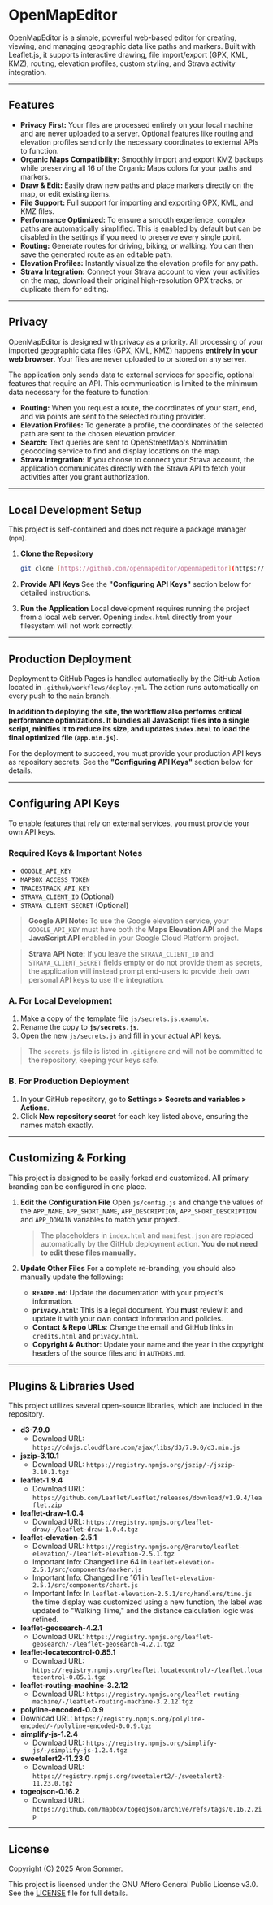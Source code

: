 # OpenMapEditor

OpenMapEditor is a simple, powerful web-based editor for creating, viewing, and managing geographic data like paths and markers. Built with Leaflet.js, it supports interactive drawing, file import/export (GPX, KML, KMZ), routing, elevation profiles, custom styling, and Strava activity integration.

---

## Features

- **Privacy First:** Your files are processed entirely on your local machine and are never uploaded to a server. Optional features like routing and elevation profiles send only the necessary coordinates to external APIs to function.
- **Organic Maps Compatibility:** Smoothly import and export KMZ backups while preserving all 16 of the Organic Maps colors for your paths and markers.
- **Draw & Edit:** Easily draw new paths and place markers directly on the map, or edit existing items.
- **File Support:** Full support for importing and exporting GPX, KML, and KMZ files.
- **Performance Optimized:** To ensure a smooth experience, complex paths are automatically simplified. This is enabled by default but can be disabled in the settings if you need to preserve every single point.
- **Routing:** Generate routes for driving, biking, or walking. You can then save the generated route as an editable path.
- **Elevation Profiles:** Instantly visualize the elevation profile for any path.
- **Strava Integration:** Connect your Strava account to view your activities on the map, download their original high-resolution GPX tracks, or duplicate them for editing.

---

## Privacy

OpenMapEditor is designed with privacy as a priority. All processing of your imported geographic data files (GPX, KML, KMZ) happens **entirely in your web browser**. Your files are never uploaded to or stored on any server.

The application only sends data to external services for specific, optional features that require an API. This communication is limited to the minimum data necessary for the feature to function:

- **Routing:** When you request a route, the coordinates of your start, end, and via points are sent to the selected routing provider.
- **Elevation Profiles:** To generate a profile, the coordinates of the selected path are sent to the chosen elevation provider.
- **Search:** Text queries are sent to OpenStreetMap's Nominatim geocoding service to find and display locations on the map.
- **Strava Integration:** If you choose to connect your Strava account, the application communicates directly with the Strava API to fetch your activities after you grant authorization.

---

## Local Development Setup

This project is self-contained and does not require a package manager (`npm`).

1.  **Clone the Repository**

    ```bash
    git clone [https://github.com/openmapeditor/openmapeditor](https://github.com/openmapeditor/openmapeditor)
    ```

2.  **Provide API Keys**
    See the **"Configuring API Keys"** section below for detailed instructions.

3.  **Run the Application**
    Local development requires running the project from a local web server. Opening `index.html` directly from your filesystem will not work correctly.

---

## Production Deployment

Deployment to GitHub Pages is handled automatically by the GitHub Action located in `.github/workflows/deploy.yml`. The action runs automatically on every push to the `main` branch.

**In addition to deploying the site, the workflow also performs critical performance optimizations. It bundles all JavaScript files into a single script, minifies it to reduce its size, and updates `index.html` to load the final optimized file (`app.min.js`).**

For the deployment to succeed, you must provide your production API keys as repository secrets. See the **"Configuring API Keys"** section below for details.

---

## Configuring API Keys

To enable features that rely on external services, you must provide your own API keys.

### Required Keys & Important Notes

- `GOOGLE_API_KEY`
- `MAPBOX_ACCESS_TOKEN`
- `TRACESTRACK_API_KEY`
- `STRAVA_CLIENT_ID` (Optional)
- `STRAVA_CLIENT_SECRET` (Optional)

> **Google API Note:** To use the Google elevation service, your `GOOGLE_API_KEY` must have both the **Maps Elevation API** and the **Maps JavaScript API** enabled in your Google Cloud Platform project.

> **Strava API Note:** If you leave the `STRAVA_CLIENT_ID` and `STRAVA_CLIENT_SECRET` fields empty or do not provide them as secrets, the application will instead prompt end-users to provide their own personal API keys to use the integration.

### A. For Local Development

1.  Make a copy of the template file `js/secrets.js.example`.
2.  Rename the copy to **`js/secrets.js`**.
3.  Open the new `js/secrets.js` and fill in your actual API keys.

> The `secrets.js` file is listed in `.gitignore` and will not be committed to the repository, keeping your keys safe.

### B. For Production Deployment

1.  In your GitHub repository, go to **Settings > Secrets and variables > Actions**.
2.  Click **New repository secret** for each key listed above, ensuring the names match exactly.

---

## Customizing & Forking

This project is designed to be easily forked and customized. All primary branding can be configured in one place.

1.  **Edit the Configuration File**
    Open `js/config.js` and change the values of the `APP_NAME`, `APP_SHORT_NAME`, `APP_DESCRIPTION`, `APP_SHORT_DESCRIPTION` and `APP_DOMAIN` variables to match your project.

    > The placeholders in `index.html` and `manifest.json` are replaced automatically by the GitHub deployment action. **You do not need to edit these files manually.**

2.  **Update Other Files**
    For a complete re-branding, you should also manually update the following:
    - **`README.md`**: Update the documentation with your project's information.
    - **`privacy.html`**: This is a legal document. You **must** review it and update it with your own contact information and policies.
    - **Contact & Repo URLs**: Change the email and GitHub links in `credits.html` and `privacy.html`.
    - **Copyright & Author**: Update your name and the year in the copyright headers of the source files and in `AUTHORS.md`.

---

## Plugins & Libraries Used

This project utilizes several open-source libraries, which are included in the repository.

- **d3-7.9.0**
  - Download URL: `https://cdnjs.cloudflare.com/ajax/libs/d3/7.9.0/d3.min.js`
- **jszip-3.10.1**
  - Download URL: `https://registry.npmjs.org/jszip/-/jszip-3.10.1.tgz`
- **leaflet-1.9.4**
  - Download URL: `https://github.com/Leaflet/Leaflet/releases/download/v1.9.4/leaflet.zip`
- **leaflet-draw-1.0.4**
  - Download URL: `https://registry.npmjs.org/leaflet-draw/-/leaflet-draw-1.0.4.tgz`
- **leaflet-elevation-2.5.1**
  - Download URL: `https://registry.npmjs.org/@raruto/leaflet-elevation/-/leaflet-elevation-2.5.1.tgz`
  - Important Info: Changed line 64 in `leaflet-elevation-2.5.1/src/components/marker.js`
  - Important Info: Changed line 161 in `leaflet-elevation-2.5.1/src/components/chart.js`
  - Important Info: In `leaflet-elevation-2.5.1/src/handlers/time.js` the time display was customized using a new function, the label was updated to "Walking Time," and the distance calculation logic was refined.
- **leaflet-geosearch-4.2.1**
  - Download URL: `https://registry.npmjs.org/leaflet-geosearch/-/leaflet-geosearch-4.2.1.tgz`
- **leaflet-locatecontrol-0.85.1**
  - Download URL: `https://registry.npmjs.org/leaflet.locatecontrol/-/leaflet.locatecontrol-0.85.1.tgz`
- **leaflet-routing-machine-3.2.12**
  - Download URL: `https://registry.npmjs.org/leaflet-routing-machine/-/leaflet-routing-machine-3.2.12.tgz`
- **polyline-encoded-0.0.9**
- Download URL: `https://registry.npmjs.org/polyline-encoded/-/polyline-encoded-0.0.9.tgz`
- **simplify-js-1.2.4**
  - Download URL: `https://registry.npmjs.org/simplify-js/-/simplify-js-1.2.4.tgz`
- **sweetalert2-11.23.0**
  - Download URL: `https://registry.npmjs.org/sweetalert2/-/sweetalert2-11.23.0.tgz`
- **togeojson-0.16.2**
  - Download URL: `https://github.com/mapbox/togeojson/archive/refs/tags/0.16.2.zip`

---

## License

Copyright (C) 2025 Aron Sommer.

This project is licensed under the GNU Affero General Public License v3.0. See the [LICENSE](LICENSE) file for full details.
